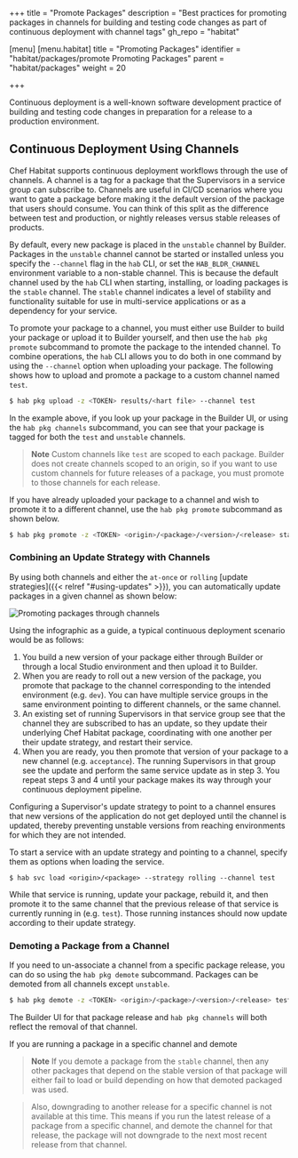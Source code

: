 +++
title = "Promote Packages"
description = "Best practices for promoting packages in channels for building and testing code changes as part of continuous deployment with channel tags"
gh_repo = "habitat"

[menu]
  [menu.habitat]
    title = "Promoting Packages"
    identifier = "habitat/packages/promote Promoting Packages"
    parent = "habitat/packages"
    weight = 20

+++

Continuous deployment is a well-known software development practice of building and testing code changes in preparation for a release to a production environment.

## Continuous Deployment Using Channels

Chef Habitat supports continuous deployment workflows through the use of channels. A channel is a tag for a package that the Supervisors in a service group can subscribe to. Channels are useful in CI/CD scenarios where you want to gate a package before making it the default version of the package that users should consume. You can think of this split as the difference between test and production, or nightly releases versus stable releases of products.

By default, every new package is placed in the `unstable` channel by Builder. Packages in the `unstable` channel cannot be started or installed unless you specify the `--channel` flag in the `hab` CLI, or set the `HAB_BLDR_CHANNEL` environment variable to a non-stable channel. This is because the default channel used by the `hab` CLI when starting, installing, or loading packages is the `stable` channel. The `stable` channel indicates a level of stability and functionality suitable for use in multi-service applications or as a dependency for your service.

To promote your package to a channel, you must either use Builder to build your package or upload it to Builder yourself, and then use the `hab pkg promote` subcommand to promote the package to the intended channel. To combine operations, the `hab` CLI allows you to do both in one command by using the `--channel` option when uploading your package. The following shows how to upload and promote a package to a custom channel named `test`.

```bash
$ hab pkg upload -z <TOKEN> results/<hart file> --channel test
```

In the example above, if you look up your package in the Builder UI, or using the `hab pkg channels` subcommand, you can see that your package is tagged for both the `test` and `unstable` channels.

> **Note** Custom channels like `test` are scoped to each package. Builder does not create channels scoped to an origin, so if you want to use custom channels for future releases of a package, you must promote to those channels for each release.

If you have already uploaded your package to a channel and wish to promote it to a different channel, use the `hab pkg promote` subcommand as shown below.

```bash
$ hab pkg promote -z <TOKEN> <origin>/<package>/<version>/<release> stable
```

### Combining an Update Strategy with Channels

By using both channels and either the `at-once` or `rolling` [update strategies]({{< relref "#using-updates" >}}), you can automatically update packages in a given channel as shown below:

![Promoting packages through channels](/images/habitat/habitat-promote-packages-through-channels.png)

Using the infographic as a guide, a typical continuous deployment scenario would be as follows:

1. You build a new version of your package either through Builder or through a local Studio environment and then upload it to Builder.
2. When you are ready to roll out a new version of the package, you promote that package to the channel corresponding to the intended environment (e.g. `dev`). You can have multiple service groups in the same environment pointing to different channels, or the same channel.
3. An existing set of running Supervisors in that service group see that the channel they are subscribed to has an update, so they update their underlying Chef Habitat package, coordinating with one another per their update strategy, and restart their service.
4. When you are ready, you then promote that version of your package to a new channel (e.g. `acceptance`). The running Supervisors in that group see the update and perform the same service update as in step 3. You repeat steps 3 and 4 until your package makes its way through your continuous deployment pipeline.

Configuring a Supervisor's update strategy to point to a channel ensures that new versions of the application do not get deployed until the channel is updated, thereby preventing unstable versions from reaching environments for which they are not intended.

To start a service with an update strategy and pointing to a channel, specify them as options when loading the service.

    $ hab svc load <origin>/<package> --strategy rolling --channel test

While that service is running, update your package, rebuild it, and then promote it to the same channel that the previous release of that service is currently running in (e.g. `test`). Those running instances should now update according to their update strategy.

### Demoting a Package from a Channel

If you need to un-associate a channel from a specific package release, you can do so using the `hab pkg demote` subcommand. Packages can be demoted from all channels except `unstable`.

```bash
$ hab pkg demote -z <TOKEN> <origin>/<package>/<version>/<release> test
```

The Builder UI for that package release and `hab pkg channels` will both reflect the removal of that channel.

If you are running a package in a specific channel and demote

> **Note** If you demote a package from the `stable` channel, then any other packages that depend on the stable version of that package will either fail to load or build depending on how that demoted packaged was used.

> Also, downgrading to another release for a specific channel is not available at this time. This means if you run the latest release of a package from a specific channel, and demote the channel for that release, the package will not downgrade to the next most recent release from that channel.

